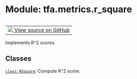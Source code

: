 <div itemscope itemtype="http://developers.google.com/ReferenceObject">
<meta itemprop="name" content="tfa.metrics.r_square" />
<meta itemprop="path" content="Stable" />
</div>

# Module: tfa.metrics.r_square


<table class="tfo-notebook-buttons tfo-api" align="left">

<td>
  <a target="_blank" href="https://github.com/tensorflow/addons/tree/r0.7/tensorflow_addons/metrics/r_square.py">
    <img src="https://www.tensorflow.org/images/GitHub-Mark-32px.png" />
    View source on GitHub
  </a>
</td></table>



Implements R^2 scores.



## Classes

[`class RSquare`](../../tfa/metrics/RSquare.md): Compute R^2 score.



